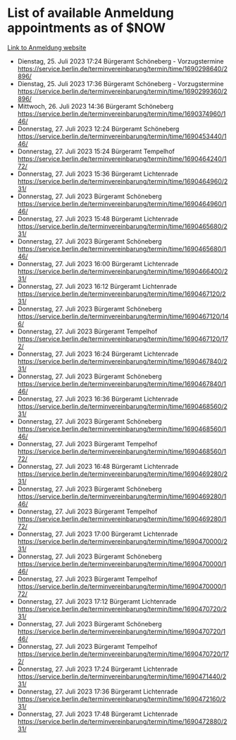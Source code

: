 # List of available Anmeldung appointments as of $NOW
[Link to Anmeldung website](https://service.berlin.de/terminvereinbarung/termin/tag.php?termin=1&anliegen[]=120686&dienstleisterlist=122210,122217,327316,122219,327312,122227,327314,122231,327346,122243,327348,122254,122252,329742,122260,329745,122262,329748,122271,327278,122273,327274,122277,327276,330436,122280,327294,122282,327290,122284,327292,122291,327270,122285,327266,122286,327264,122296,327268,150230,329760,122297,327286,122294,327284,122312,329763,122314,329775,122304,327330,122311,327334,122309,327332,317869,122281,327352,122279,329772,122283,122276,327324,122274,327326,122267,329766,122246,327318,122251,327320,122257,327322,122208,327298,122226,327300&herkunft=http%3A%2F%2Fservice.berlin.de%2Fdienstleistung%2F120686%2F)
- Dienstag, 25. Juli 2023 17:24 Bürgeramt Schöneberg - Vorzugstermine https://service.berlin.de/terminvereinbarung/termin/time/1690298640/2896/
- Dienstag, 25. Juli 2023 17:36 Bürgeramt Schöneberg - Vorzugstermine https://service.berlin.de/terminvereinbarung/termin/time/1690299360/2896/
- Mittwoch, 26. Juli 2023 14:36 Bürgeramt Schöneberg https://service.berlin.de/terminvereinbarung/termin/time/1690374960/146/
- Donnerstag, 27. Juli 2023 12:24 Bürgeramt Schöneberg https://service.berlin.de/terminvereinbarung/termin/time/1690453440/146/
- Donnerstag, 27. Juli 2023 15:24 Bürgeramt Tempelhof https://service.berlin.de/terminvereinbarung/termin/time/1690464240/172/
- Donnerstag, 27. Juli 2023 15:36 Bürgeramt Lichtenrade https://service.berlin.de/terminvereinbarung/termin/time/1690464960/231/
- Donnerstag, 27. Juli 2023  Bürgeramt Schöneberg https://service.berlin.de/terminvereinbarung/termin/time/1690464960/146/
- Donnerstag, 27. Juli 2023 15:48 Bürgeramt Lichtenrade https://service.berlin.de/terminvereinbarung/termin/time/1690465680/231/
- Donnerstag, 27. Juli 2023  Bürgeramt Schöneberg https://service.berlin.de/terminvereinbarung/termin/time/1690465680/146/
- Donnerstag, 27. Juli 2023 16:00 Bürgeramt Lichtenrade https://service.berlin.de/terminvereinbarung/termin/time/1690466400/231/
- Donnerstag, 27. Juli 2023 16:12 Bürgeramt Lichtenrade https://service.berlin.de/terminvereinbarung/termin/time/1690467120/231/
- Donnerstag, 27. Juli 2023  Bürgeramt Schöneberg https://service.berlin.de/terminvereinbarung/termin/time/1690467120/146/
- Donnerstag, 27. Juli 2023  Bürgeramt Tempelhof https://service.berlin.de/terminvereinbarung/termin/time/1690467120/172/
- Donnerstag, 27. Juli 2023 16:24 Bürgeramt Lichtenrade https://service.berlin.de/terminvereinbarung/termin/time/1690467840/231/
- Donnerstag, 27. Juli 2023  Bürgeramt Schöneberg https://service.berlin.de/terminvereinbarung/termin/time/1690467840/146/
- Donnerstag, 27. Juli 2023 16:36 Bürgeramt Lichtenrade https://service.berlin.de/terminvereinbarung/termin/time/1690468560/231/
- Donnerstag, 27. Juli 2023  Bürgeramt Schöneberg https://service.berlin.de/terminvereinbarung/termin/time/1690468560/146/
- Donnerstag, 27. Juli 2023  Bürgeramt Tempelhof https://service.berlin.de/terminvereinbarung/termin/time/1690468560/172/
- Donnerstag, 27. Juli 2023 16:48 Bürgeramt Lichtenrade https://service.berlin.de/terminvereinbarung/termin/time/1690469280/231/
- Donnerstag, 27. Juli 2023  Bürgeramt Schöneberg https://service.berlin.de/terminvereinbarung/termin/time/1690469280/146/
- Donnerstag, 27. Juli 2023  Bürgeramt Tempelhof https://service.berlin.de/terminvereinbarung/termin/time/1690469280/172/
- Donnerstag, 27. Juli 2023 17:00 Bürgeramt Lichtenrade https://service.berlin.de/terminvereinbarung/termin/time/1690470000/231/
- Donnerstag, 27. Juli 2023  Bürgeramt Schöneberg https://service.berlin.de/terminvereinbarung/termin/time/1690470000/146/
- Donnerstag, 27. Juli 2023  Bürgeramt Tempelhof https://service.berlin.de/terminvereinbarung/termin/time/1690470000/172/
- Donnerstag, 27. Juli 2023 17:12 Bürgeramt Lichtenrade https://service.berlin.de/terminvereinbarung/termin/time/1690470720/231/
- Donnerstag, 27. Juli 2023  Bürgeramt Schöneberg https://service.berlin.de/terminvereinbarung/termin/time/1690470720/146/
- Donnerstag, 27. Juli 2023  Bürgeramt Tempelhof https://service.berlin.de/terminvereinbarung/termin/time/1690470720/172/
- Donnerstag, 27. Juli 2023 17:24 Bürgeramt Lichtenrade https://service.berlin.de/terminvereinbarung/termin/time/1690471440/231/
- Donnerstag, 27. Juli 2023 17:36 Bürgeramt Lichtenrade https://service.berlin.de/terminvereinbarung/termin/time/1690472160/231/
- Donnerstag, 27. Juli 2023 17:48 Bürgeramt Lichtenrade https://service.berlin.de/terminvereinbarung/termin/time/1690472880/231/
